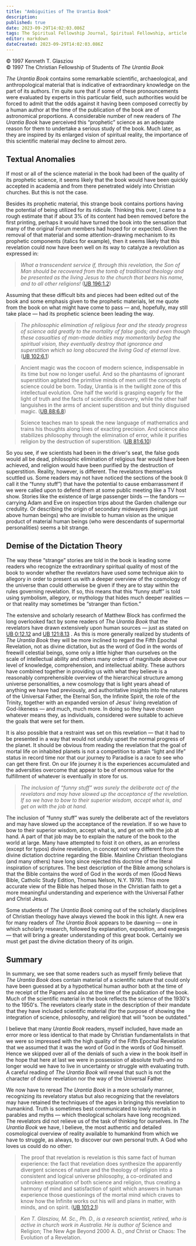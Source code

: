 ```yaml
---
title: "Ambiguities of The Urantia Book"
description: 
published: true
date: 2023-09-29T14:02:03.086Z
tags: The Spiritual Fellowship Journal, Spiritual Fellowship, article
editor: markdown
dateCreated: 2023-09-29T14:02:03.086Z
---
```


<p class="v-card v-sheet theme--light gray lighten-3 px-2">© 1997 Kenneth T. Glasziou<br>© 1997 The Christian Fellowship of Students of <i>The Urantia Book</i></p>

_The Urantia Book_ contains some remarkable scientific, archaeological, and anthropological material that is indicative of extraordinary knowledge on the part of its authors. I'm quite sure that if some of these pronouncements were evaluated by experts in this particular field, such authorities would be forced to admit that the odds against it having been composed correctly by a human author at the time of the publication of the book are of astronomical proportions. A considerable number of new readers of _The Urantia Book_ have perceived this “prophetic” science as an adequate reason for them to undertake a serious study of the book. Much later, as they are inspired by its enlarged vision of spiritual reality, the importance of this scientific material may decline to almost zero.

## Textual Anomalies

If most or all of the science material in the book had been of the quality of its prophetic science, it seems likely that the book would have been quickly accepted in academia and from there penetrated widely into Christian churches. But this is not the case.

Besides its prophetic material, this strange book contains portions having the potential of being utilized for its ridicule. Thinking this over, I came to a rough estimate that if about 3% of its content had been removed before the first printing, perhaps it would have turned the book into the sensation that many of the original Forum members had hoped for or expected. Given the removal of that material and some attention-drawing mechanism to its prophetic components (italics for example), then it seems likely that this revelation could now have been well on its way to catalyze a revolution as expressed in:

> _What a transcendent service if, through this revelation, the Son of Man should be recovered from the tomb of traditional theology and be presented as the living Jesus to the church that bears his name, and to all other religions!_ ([UB 196:1.2](/en/The_Urantia_Book/196#p1_2))

Assuming that these difficult bits and pieces had been edited out of the book and some emphasis given to the prophetic materials, let me quote from the book on what might have come to pass — and, hopefully, may still take place — had its prophetic science been leading the way.

> _The philosophic elimination of religious fear and the steady progress of science add greatly to the mortality of false gods; and even though these casualties of man-made deities may momentarily befog the spiritual vision, they eventually destroy that ignorance and superstition which so long obscured the living God of eternal love._ ([UB 102:6.1](/en/The_Urantia_Book/102#p6_1))

> Ancient magic was the cocoon of modern science, indispensable in its time but now no longer useful. And so the phantasms of ignorant superstition agitated the primitive minds of men until the concepts of science could be born. Today, Urantia is in the twilight zone of this intellectual evolution. One half the world is grasping eagerly for the light of truth and the facts of scientific discovery, while the other half languishes in the arms of ancient superstition and but thinly disguised magic. ([UB 88:6.8](/en/The_Urantia_Book/88#p6_8))

> Science teaches man to speak the new language of mathematics and trains his thoughts along lines of exacting precision. And science also stabilizes philosophy through the elimination of error, while it purifies religion by the destruction of superstition. ([UB 81:6.10](/en/The_Urantia_Book/81#p6_10))

So you see, if we scientists had been in the driver's seat, the false gods would all be dead, philosophic elimination of religious fear would have been achieved, and religion would have been purified by the destruction of superstition. Reality, however, is different. The revelators themselves scuttled us. Some readers may not have noticed the sections of the book (I call it the “funny stuff”) that have the potential to cause embarrassment if we were called upon to defend them at some public meeting like a TV host show. Stories like the existence of large passenger birds — the fandors — carrying Adam and Eve on inspection trips about the Garden challenge our credulity. Or describing the origin of secondary midwayers (beings just above human beings) who are invisible to human vision as the unique product of material human beings (who were descendants of supermortal personalities) seems a bit strange.

## Demise of the Dictation Theory

The way these “strange” stories are told in the book is leading some readers who recognize the extraordinary spiritual quality of most of the book to wonder whether the revelators have used some technique akin to allegory in order to present us with a deeper overview of the cosmology of the universe than could otherwise be given if they are to stay within the rules governing revelation. If so, this means that this “funny stuff” is told using symbolism, allegory, or mythology that hides much deeper realities — or that reality may sometimes be “stranger than fiction.”

The extensive and scholarly research of Matthew Block has confirmed the long overlooked fact by some readers of _The Urantia Book_ that the revelators have drawn extensively upon human sources — just as stated on [UB 0:12.12](/en/The_Urantia_Book/0#p12_12) and [UB 121:8.13](/en/The_Urantia_Book/121#p8_13) . As this is more generally realized by students of _The Urantia Book_ they will be more inclined to regard the Fifth Epochal Revelation, not as divine dictation, but as the word of God in the words of freewill celestial beings, some only a little higher than ourselves on the scale of intellectual ability and others many orders of magnitude above our level of knowledge, comprehension, and intellectual ability. These authors have combined together in providing us with what they believe is a reasonably comprehensible overview of the hierarchical structure among universe personalities, a new cosmology that is light years ahead of anything we have had previously, and authoritative insights into the natures of the Universal Father, the Eternal Son, the Infinite Spirit, the role of the Trinity, together with an expanded version of Jesus' living revelation of God-likeness — and much, much more. In doing so they have chosen whatever means they, as individuals, considered were suitable to achieve the goals that were set for them.

It is also possible that a restraint was set on this revelation — that it had to be presented in a way that would not unduly upset the normal progress of the planet. It should be obvious from reading the revelation that the goal of mortal life on inhabited planets is not a competition to attain “light and life” status in record time nor that our journey to Paradise is a race to see who can get there first. On our life journey it is the experiences accumulated and the adversities overcome that appear to be of enormous value for the fulfillment of whatever is eventually in store for us.

> _The inclusion of “funny stuff” was surely the deliberate act of the revelators and may have slowed up the acceptance of the revelation. If so we have to bow to their superior wisdom, accept what is, and get on with the job at hand._

The inclusion of “funny stuff” was surely the deliberate act of the revelators and may have slowed up the acceptance of the revelation. If so we have to bow to their superior wisdom, accept what is, and get on with the job at hand. A part of that job may be to explain the nature of the book to the world at large. Many have attempted to foist it on others, as an errorless (except for typos) divine revelation, in concept not very different from the divine dictation doctrine regarding the Bible. Mainline Christian theologians (and many others) have long since rejected this doctrine of the literal inspiration of scriptures. The best description of the Bible among scholars is that the Bible contains the word of God in the words of men (Good News Bible, Catholic Study Edition, Thomas Nelson, N.Y. 1979). This more accurate view of the Bible has helped those in the Christian faith to get a more meaningful understanding and experience with the Universal Father and Christ Jesus.

Some students of _The Urantia Book_ coming out of the scholarly disciplines of Christian theology have always viewed the book in this light. A new era for many readers of _The Urantia Book_ appears to be dawning — one in which scholarly research, followed by explanation, exposition, and exegesis — that will bring a greater understanding of this great book. Certainly we must get past the divine dictation theory of its origin.

## Summary

In summary, we see that some readers such as myself firmly believe that _The Urantia Book_ does contain material of a scientific nature that could only have been guessed at by a hypothetical human author both at the time of the receipt of the Papers and also at the time of the publication of the book. Much of the scientific material in the book reflects the science of the 1930's to the 1950's. The revelators clearly state in the description of their mandate that they have included scientific material (for the purpose of showing the integration of science, philosophy, and religion) that will “soon be outdated.”

I believe that many _Urantia Book_ readers, myself included, have made an error more or less identical to that made by Christian fundamentalists in that we were so impressed with the high quality of the Fifth Epochal Revelation that we assumed that it was the word of God in the words of God himself. Hence we skipped over all of the denials of such a view in the book itself in the hope that here at last we were in possession of absolute truth-and no longer would we have to live in uncertainty or struggle with evaluating truth. A careful reading of _The Urantia Book_ will reveal that such is not the character of divine revelation nor the way of the Universal Father.

We now have to reread _The Urantia Book_ in a more scholarly manner, recognizing its revelatory status but also recognizing that the revelators may have retained the techniques of the ages in bringing this revelation to humankind. Truth is sometimes best communicated to lowly mortals in parables and myths — which theological scholars have long recognized. The revelators did not relieve us of the task of thinking for ourselves. In _The Urantia Book_ we have, I believe, the most authentic and detailed cosmological overview of reality available to humankind from which we have to struggle, as always, to discover our own personal truth. A God who loves us could do no other:

> The proof that revelation is revelation is this same fact of human experience: the fact that revelation does synthesize the apparently divergent sciences of nature and the theology of religion into a consistent and logical universe philosophy, a co-ordinated and unbroken explanation of both science and religion, thus creating a harmony of mind and satisfaction of spirit which answers in human experience those questionings of the mortal mind which craves to know how the Infinite works out his will and plans in matter, with minds, and on spirit. ([UB 101:2.1](/en/The_Urantia_Book/101#p2_1))

> _Ken T. Glasziou, M. Sc., Ph. D., is a research scientist, retired, who is active in church work in Australia. He is author of_ Science and Religion; The New Age Beyond 2000 A. D., _and_ Christ or Chaos: The Evolution of a Revelation.